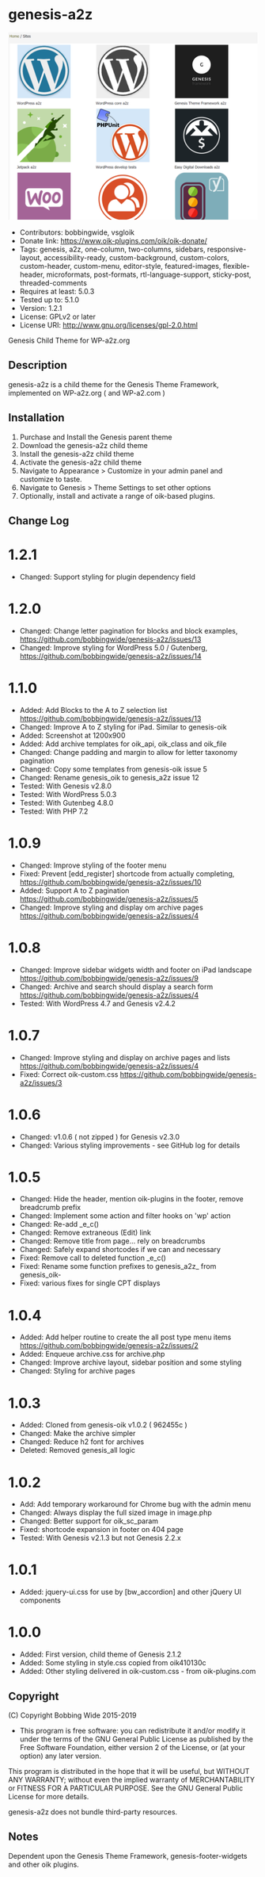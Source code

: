 # genesis-a2z 
![screenshot](https://raw.githubusercontent.com/bobbingwide/genesis-a2z/master/screenshot.png)
* Contributors: bobbingwide, vsgloik
* Donate link: https://www.oik-plugins.com/oik/oik-donate/
* Tags: genesis, a2z, one-column, two-columns, sidebars, responsive-layout, accessibility-ready, custom-background, custom-colors, custom-header, custom-menu, editor-style, featured-images, flexible-header, microformats, post-formats, rtl-language-support, sticky-post, threaded-comments
* Requires at least: 5.0.3
* Tested up to: 5.1.0
* Version: 1.2.1
* License: GPLv2 or later
* License URI: http://www.gnu.org/licenses/gpl-2.0.html

Genesis Child Theme for WP-a2z.org

## Description 
genesis-a2z is a child theme for the Genesis Theme Framework, implemented on WP-a2z.org ( and WP-a2.com )


## Installation 

1. Purchase and Install the Genesis parent theme
2. Download the genesis-a2z child theme
3. Install the genesis-a2z child theme
4. Activate the genesis-a2z child theme
5. Navigate to Appearance > Customize in your admin panel and customize to taste.
6. Navigate to Genesis > Theme Settings to set other options
7. Optionally, install and activate a range of oik-based plugins.


## Change Log 
# 1.2.1 
* Changed: Support styling for plugin dependency field

# 1.2.0 
* Changed: Change letter pagination for blocks and block examples, https://github.com/bobbingwide/genesis-a2z/issues/13
* Changed: Improve styling for WordPress 5.0 / Gutenberg, https://github.com/bobbingwide/genesis-a2z/issues/14

# 1.1.0 
* Added: Add Blocks to the A to Z selection list https://github.com/bobbingwide/genesis-a2z/issues/13
* Changed: Improve A to Z styling for iPad. Similar to genesis-oik
* Added: Screenshot at 1200x900
* Added: Add archive templates for oik_api, oik_class and oik_file
* Changed: Change padding and margin to allow for letter taxonomy pagination
* Changed: Copy some templates from genesis-oik issue 5
* Changed: Rename genesis_oik to genesis_a2z  issue 12
* Tested: With Genesis v2.8.0
* Tested: With WordPress 5.0.3
* Tested: With Gutenbeg 4.8.0
* Tested: With PHP 7.2

# 1.0.9 
* Changed: Improve styling of the footer menu
* Fixed: Prevent [edd_register] shortcode from actually completing, https://github.com/bobbingwide/genesis-a2z/issues/10
* Added: Support A to Z pagination https://github.com/bobbingwide/genesis-a2z/issues/5
* Changed: Improve styling and display om archive pages https://github.com/bobbingwide/genesis-a2z/issues/4

# 1.0.8 
* Changed: Improve sidebar widgets width and footer on iPad landscape https://github.com/bobbingwide/genesis-a2z/issues/9
* Changed: Archive and search should display a search form https://github.com/bobbingwide/genesis-a2z/issues/4
* Tested: With WordPress 4.7 and Genesis v2.4.2

# 1.0.7 
* Changed: Improve styling and display on archive pages and lists https://github.com/bobbingwide/genesis-a2z/issues/4
* Fixed: Correct oik-custom.css https://github.com/bobbingwide/genesis-a2z/issues/3

# 1.0.6 
* Changed: v1.0.6 ( not zipped ) for Genesis v2.3.0
* Changed: Various styling improvements - see GitHub log for details

# 1.0.5 
* Changed: Hide the header, mention oik-plugins in the footer, remove breadcrumb prefix
* Changed: Implement some action and filter hooks on 'wp' action
* Changed: Re-add _e_c()
* Changed: Remove extraneous (Edit) link
* Changed: Remove title from page... rely on breadcrumbs
* Changed: Safely expand shortcodes if we can and necessary
* Fixed: Remove call to deleted function _e_c()
* Fixed: Rename some function prefixes to genesis_a2z_ from genesis_oik-
* Fixed: various fixes for single CPT displays

# 1.0.4 
* Added: Add helper routine to create the all post type menu items https://github.com/bobbingwide/genesis-a2z/issues/2
* Added: Enqueue archive.css for archive.php
* Changed: Improve archive layout, sidebar position and some styling
* Changed: Styling for archive pages

# 1.0.3 
* Added: Cloned from genesis-oik v1.0.2 ( 962455c )
* Changed: Make the archive simpler
* Changed: Reduce h2 font for archives
* Deleted: Removed genesis_all logic

# 1.0.2 
* Add: Add temporary workaround for Chrome bug with the admin menu
* Changed: Always display the full sized image in image.php
* Changed: Better support for oik_sc_param
* Fixed: shortcode expansion in footer on 404 page
* Tested: With Genesis v2.1.3 but not Genesis 2.2.x

# 1.0.1 
* Added: jquery-ui.css for use by [bw_accordion] and other jQuery UI components

# 1.0.0 
* Added: First version, child theme of Genesis 2.1.2
* Added: Some styling in style.css copied from oik410130c
* Added: Other styling delivered in oik-custom.css - from oik-plugins.com

## Copyright 
(C) Copyright Bobbing Wide 2015-2019

* This program is free software: you can redistribute it and/or modify
it under the terms of the GNU General Public License as published by
the Free Software Foundation, either version 2 of the License, or
(at your option) any later version.

This program is distributed in the hope that it will be useful,
but WITHOUT ANY WARRANTY; without even the implied warranty of
MERCHANTABILITY or FITNESS FOR A PARTICULAR PURPOSE. See the
GNU General Public License for more details.

genesis-a2z does not bundle third-party resources.

## Notes 
Dependent upon the Genesis Theme Framework, genesis-footer-widgets and other oik plugins.



